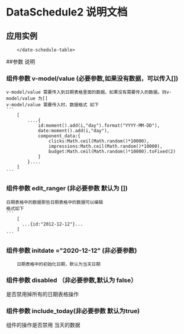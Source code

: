 # DataSchedule2 说明文档

## 应用实例 

``` <date-schedule-table :disabled="disabled" v-model="list" :edit_ranger="edit_ranger" :initdate="initdate"> 
    </date-schedule-table>
```

##参数 说明
### 组件参数 v-model/value (必要参数,如果没有数据，可以传入[])
	v-model/value 需要传入到日期表格里面的数据。如果没有需要传入的数据。则v-model/value 为[]
	v-model/value 需要传入时，数据格式 如下
    ```
        [
            ....{
                id:moment().add(i,"day").format("YYYY-MM-DD"),
                date:moment().add(i,"day"),
                component_data:{
                    clicks:Math.ceil(Math.random()*10000),
                    impressions:Math.ceil(Math.random()*10000),
                    budget:Math.ceil(Math.random()*10000).toFixed(2)
                }
            }....
        ]
    ```

### 组件参数 edit_ranger (非必要参数 默认为 [])
    日期表格中的数据那些日期表格中的数据可以编辑
    格式如下
    ```
        [
          ...{id:"2012-12-12"}...
        ]
    ```

### 组件参数 initdate ="2020-12-12" (非必要参数)
        日期表格中的初始化日期，默认为当天日期


### 组件参数 disabled （非必要参数,默认为 false）
是否禁用掉所有的日期表格操作


### 组件参数 include_today(非必要参数 默认为true)
组件的操作是否禁用 当天的数据